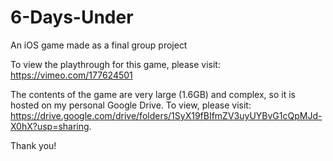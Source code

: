 # 6-Days-Under
An iOS game made as a final group project

To view the playthrough for this game, please visit: https://vimeo.com/177624501

The contents of the game are very large (1.6GB) and complex, so it is hosted on my personal Google Drive. 
To view, please visit: https://drive.google.com/drive/folders/1SyX19fBIfmZV3uyUYBvG1cQpMJd-X0hX?usp=sharing.

Thank you!
